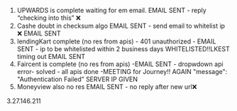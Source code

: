1. UPWARDS is complete waiting for em email. EMAIL SENT - reply “checking into this” ❌
2. Cashe doubt in checksum algo EMAIL SENT - send email to whitelist ip ❌ EMAIL SENT
3. lendingKart complete (no res from apis) - 401 unauthorized - EMAIL SENT - ip to be whitelisted within 2 business days WHITELISTED‼️LKEST timing out EMAIL SENT
4. Faircent is complete (no res from apis) -EMAIL SENT - dropwdown api error- solved - all apis done -MEETING for Journey‼️ AGAIN "message": "Authentication Failed” SERVER IP GIVEN
5. Moneyview also no res EMAIL SENT - no reply after new url❌

3.27.146.211